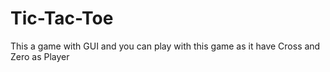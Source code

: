 # Tic-Tac-Toe
This a game with GUI and you can play with this game as it have Cross and Zero as Player 
